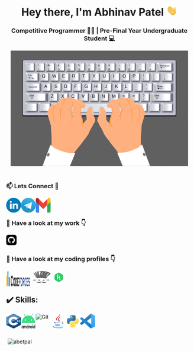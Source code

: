 <!-- ### Hi there 👋 -->
<h1 align="center">Hey there, I'm Abhinav Patel <img src="./gif/Hi.gif" width="30px"></h1>
<h3 align="center">Competitive Programmer 👨‍💻 | Pre-Final Year Undergraduate Student 💻</h3>
<div align="center"><img src = "./gif/keyboard.gif" style="max-width:100%;" /></div>
<br/>
<h3>📫 Lets Connect 🤝</h3>
<a href="https://www.linkedin.com/in/nobrakebicycle" target="_blank">
  <img align="left" alt="Linkdein" height="40" width="40" src="./svgs/linkedin.svg" />
</a>
<a href="https://t.me/nobrakebicycle" target="_blank">
  <img align="left" alt="Telegram"height="40" width="40" src="./svgs/Telegram_logo.svg" />
</a>
<a href="mailto:patelabhinav61@gmail.com" target="_blank"> 
    <img align="left" alt="Gmail" height="40" width="40" src="./svgs/gmail.svg" />
</a>
<br/>
<br/>

<h3>🔭 Have a look at my work 👇</h3>
<a href="https://github.com/abetpal" target="_blank">
  <img alt="Github" width="28px" src="./svgs/github_white.svg" />
</a>
<br/>

<h3>🌱 Have a look at my coding profiles 👇</h3>
<a href="https://codeforces.com/profile/nobrakebicycle" target="_blank">
	<img align="left" alt="Codeforces" width="64px" height="42px" src="./svgs/codeforces.svg" />
</a>
<a href="https://www.codechef.com/users/nobrakebicycle" target="_blank">
	<img align="left" alt="Codechef" width="64px" height="32px" src="./svgs/codechef.svg" />
</a>
<a href="https://www.hackerrank.com/nobrakebicycle" target="_blank">
  <img align="left" alt="Hackerrank" width="32px" src="./svgs/hackerrank.svg" />
</a>
<br/>
<br/>

<h2> ✔️ Skills: </h2>
<img align="left" alt="C++" width="40" height="40" src="./svgs/c.svg" />
<img align="left" alt="Android" width="40px" height="40" src="./svgs/android_studio.svg" />
<img align="left" alt="Git" src="https://www.vectorlogo.zone/logos/git-scm/git-scm-icon.svg" alt="git" width="40" height="40"/>
<img align="left" alt="Java" src="https://raw.githubusercontent.com/devicons/devicon/master/icons/java/java-original.svg" alt="java" width="40" height="40"/>
<img align="left" alt="Python"src="https://raw.githubusercontent.com/devicons/devicon/master/icons/python/python-original.svg" alt="python" width="40" height="40"/>

<img align="left" alt="VS Code" width="40" height="40" src="./svgs/vs.svg" />

<br/>
<br/>
<br/>

<!--<h2>👯 Visitor's count :eyes:</h2>

<p><img src="https://profile-counter.glitch.me/{abetpal}/count.svg" alt="Abhinav's :: Visitor's Count" /></p>

<br/>
<br/>-->

<p>&nbsp;<img align="center" src="https://github-stats-alpha.vercel.app/api/?username=abetpal" alt="abetpal" /></p>

<!--
This is a ✨ _special_ ✨ repository because its `README.md` (this file) appears on your GitHub profile.

Here are some ideas to get you started:

- 🔭 I’m currently working on ...
- 🌱 I’m currently learning ...
- 👯 I’m looking to collaborate on ...
- 🤔 I’m looking for help with ...
- 💬 Ask me about ...
- 📫 How to reach me: ...
- 😄 Pronouns: ...
- ⚡ Fun fact: ...
-->
